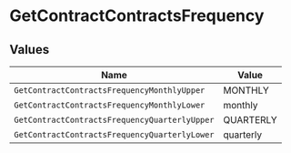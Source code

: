 # GetContractContractsFrequency


## Values

| Name                                          | Value                                         |
| --------------------------------------------- | --------------------------------------------- |
| `GetContractContractsFrequencyMonthlyUpper`   | MONTHLY                                       |
| `GetContractContractsFrequencyMonthlyLower`   | monthly                                       |
| `GetContractContractsFrequencyQuarterlyUpper` | QUARTERLY                                     |
| `GetContractContractsFrequencyQuarterlyLower` | quarterly                                     |